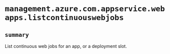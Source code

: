 # `management.azure.com.appservice.webapps.listcontinuouswebjobs`

## `summary`
List continuous web jobs for an app, or a deployment slot.


